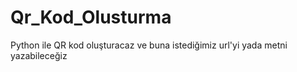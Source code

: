 # Qr_Kod_Olusturma
Python ile QR kod oluşturacaz ve buna istediğimiz url'yi yada metni yazabileceğiz
